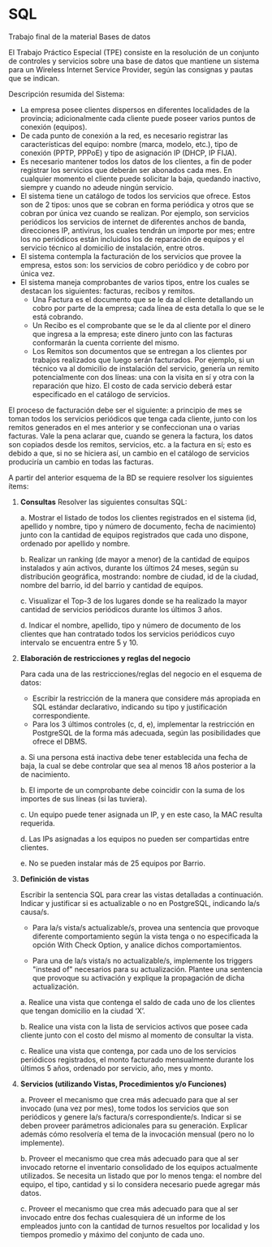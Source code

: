 # SQL
Trabajo final de la material Bases de datos

El Trabajo Práctico Especial (TPE) consiste en la resolución de un conjunto de controles y servicios sobre una base de datos que mantiene un sistema para un Wireless Internet Service Provider, según las consignas y pautas que se indican.

Descripción resumida del Sistema:

- La empresa posee clientes dispersos en diferentes localidades de la provincia; adicionalmente cada cliente puede poseer varios puntos de conexión (equipos).
- De cada punto de conexión a la red, es necesario registrar las características del equipo: nombre (marca, modelo, etc.), tipo de conexión (PPTP, PPPoE) y tipo de asignación IP (DHCP, IP FIJA).
- Es necesario mantener todos los datos de los clientes, a fin de poder registrar los servicios que deberán ser abonados cada mes. En cualquier momento el cliente puede solicitar la baja, quedando inactivo, siempre y cuando no adeude ningún servicio.
- El sistema tiene un catálogo de todos los servicios que ofrece. Estos son de 2 tipos: unos que se cobran en forma periódica y otros que se cobran por única vez cuando se realizan. Por ejemplo, son servicios periódicos los servicios de internet de diferentes anchos de banda, direcciones IP, antivirus, los cuales tendrán un importe por mes; entre los no periódicos están incluidos los de reparación de equipos y el servicio técnico al domicilio de instalación, entre otros.
- El sistema contempla la facturación de los servicios que provee la empresa, estos son: los servicios de cobro periódico y de cobro por única vez.
- El sistema maneja comprobantes de varios tipos, entre los cuales se destacan los siguientes: facturas, recibos y remitos.
  - Una Factura es el documento que se le da al cliente detallando un cobro por parte de la empresa; cada línea de esta detalla lo que se le está cobrando.
  - Un Recibo es el comprobante que se le da al cliente por el dinero que ingresa a la empresa; este dinero junto con las facturas conformarán la cuenta corriente del mismo.
  - Los Remitos son documentos que se entregan a los clientes por trabajos realizados que luego serán facturados. Por ejemplo, si un técnico va al domicilio de instalación del servicio, genería un remito potencialmente con dos líneas: una con la visita en sí y otra con la reparación que hizo. El costo de cada servicio deberá estar especificado en el catálogo de servicios.

El proceso de facturación debe ser el siguiente: a principio de mes se toman todos los servicios periódicos que tenga cada cliente, junto con los remitos generados en el mes anterior y se confeccionan una o varias facturas. Vale la pena aclarar que, cuando se genera la factura, los datos son copiados desde los remitos, servicios, etc. a la factura en sí; esto es debido a que, si no se hiciera así, un cambio en el catálogo de servicios produciría un cambio en todas las facturas.

A partir del anterior esquema de la BD se requiere resolver los siguientes ítems:

1. **Consultas**
   Resolver las siguientes consultas SQL:

   a. Mostrar el listado de todos los clientes registrados en el sistema (id, apellido y nombre, tipo y número de documento, fecha de nacimiento) junto con la cantidad de equipos registrados que cada uno dispone, ordenado por apellido y nombre.

   b. Realizar un ranking (de mayor a menor) de la cantidad de equipos instalados y aún activos, durante los últimos 24 meses, según su distribución geográfica, mostrando: nombre de ciudad, id de la ciudad, nombre del barrio, id del barrio y cantidad de equipos.

   c. Visualizar el Top-3 de los lugares donde se ha realizado la mayor cantidad de servicios periódicos durante los últimos 3 años.

   d. Indicar el nombre, apellido, tipo y número de documento de los clientes que han contratado todos los servicios periódicos cuyo intervalo se encuentra entre 5 y 10.

2. **Elaboración de restricciones y reglas del negocio**

   Para cada una de las restricciones/reglas del negocio en el esquema de datos:

   - Escribir la restricción de la manera que considere más apropiada en SQL estándar declarativo, indicando su tipo y justificación correspondiente.
   - Para los 3 últimos controles (c, d, e), implementar la restricción en PostgreSQL de la forma más adecuada, según las posibilidades que ofrece el DBMS.

   a. Si una persona está inactiva debe tener establecida una fecha de baja, la cual se debe controlar que sea al menos 18 años posterior a la de nacimiento.
   
   b. El importe de un comprobante debe coincidir con la suma de los importes de sus líneas (si las tuviera).

   c. Un equipo puede tener asignada un IP, y en este caso, la MAC resulta requerida.

   d. Las IPs asignadas a los equipos no pueden ser compartidas entre clientes.

   e. No se pueden instalar más de 25 equipos por Barrio.

3. **Definición de vistas**

   Escribir la sentencia SQL para crear las vistas detalladas a continuación. Indicar y justificar si es actualizable o no en PostgreSQL, indicando la/s causa/s.

   - Para la/s vista/s actualizable/s, provea una sentencia que provoque diferente comportamiento según la vista tenga o no especificada la opción With Check Option, y analice dichos comportamientos.

   - Para una de la/s vista/s no actualizable/s, implemente los triggers "instead of" necesarios para su actualización. Plantee una sentencia que provoque su activación y explique la propagación de dicha actualización.

   a. Realice una vista que contenga el saldo de cada uno de los clientes que tengan domicilio en la ciudad ‘X’.

   b. Realice una vista con la lista de servicios activos que posee cada cliente junto con el costo del mismo al momento de consultar la vista.

   c. Realice una vista que contenga, por cada uno de los servicios periódicos registrados, el monto facturado mensualmente durante los últimos 5 años, ordenado por servicio, año, mes y monto.

4. **Servicios (utilizando Vistas, Procedimientos y/o Funciones)**

   a. Proveer el mecanismo que crea más adecuado para que al ser invocado (una vez por mes), tome todos los servicios que son periódicos y genere la/s factura/s correspondiente/s. Indicar si se deben proveer parámetros adicionales para su generación. Explicar además cómo resolvería el tema de la invocación mensual (pero no lo implemente).

   b. Proveer el mecanismo que crea más adecuado para que al ser invocado retorne el inventario consolidado de los equipos actualmente utilizados. Se necesita un listado que por lo menos tenga: el nombre del equipo, el tipo, cantidad y si lo considera necesario puede agregar más datos.

   c. Proveer el mecanismo que crea más adecuado para que al ser invocado entre dos fechas cualesquiera dé un informe de los empleados junto con la cantidad de turnos resueltos por localidad y los tiempos promedio y máximo del conjunto de cada uno.

